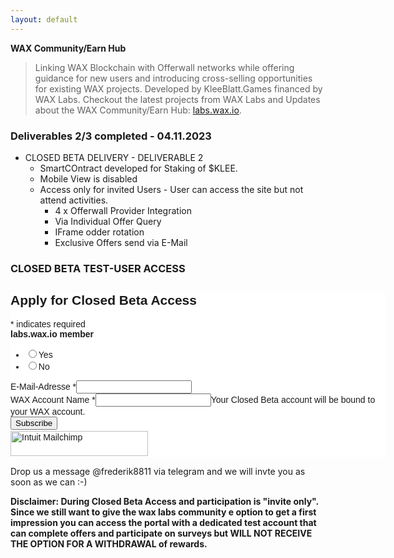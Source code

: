 ```yaml
---
layout: default
---
```



**WAX Community/Earn Hub**

> Linking WAX Blockchain with Offerwall networks while offering guidance for new users and introducing cross-selling opportunities for existing WAX projects. 
> Developed by KleeBlatt.Games financed by WAX Labs. Checkout the latest projects from WAX Labs and Updates about the WAX Community/Earn Hub: [labs.wax.io](https://labs.wax.io/).




### Deliverables 2/3 completed - 04.11.2023

- CLOSED BETA DELIVERY - DELIVERABLE 2
  - SmartCOntract developed for Staking of $KLEE.
  - Mobile View is disabled 
  - Access only for invited Users - User can access the site but not attend activities. 
    - 4 x Offerwall Provider Integration
    - Via Individual Offer Query
    - IFrame odder rotation
    - Exclusive Offers send via E-Mail


      

### CLOSED BETA TEST-USER ACCESS

<div id="mc_embed_shell">
      <link href="//cdn-images.mailchimp.com/embedcode/classic-061523.css" rel="stylesheet" type="text/css">
  <style type="text/css">
        #mc_embed_signup{background:#fff; false;clear:left; font:14px Helvetica,Arial,sans-serif; width: 600px;}
        /* Add your own Mailchimp form style overrides in your site stylesheet or in this style block.
           We recommend moving this block and the preceding CSS link to the HEAD of your HTML file. */
</style>
<div id="mc_embed_signup">
    <form action="https://games.us10.list-manage.com/subscribe/post?u=538ea802504bed43ad0cd1155&amp;id=c458ec83d8&amp;f_id=009fd1e5f0" method="post" id="mc-embedded-subscribe-form" name="mc-embedded-subscribe-form" class="validate" target="_blank">
        <div id="mc_embed_signup_scroll"><h2>Apply for Closed Beta Access</h2>
            <div class="indicates-required"><span class="asterisk">*</span> indicates required</div>
            <div class="mc-field-group input-group"><strong>labs.wax.io member </strong><ul><li><input type="radio" name="MMERGE7" id="mce-MMERGE70" value="Yes"><label for="mce-MMERGE70">Yes</label></li><li><input type="radio" name="MMERGE7" id="mce-MMERGE71" value="No"><label for="mce-MMERGE71">No</label></li></ul></div><div class="mc-field-group"><label for="mce-EMAIL">E-Mail-Adresse <span class="asterisk">*</span></label><input type="email" name="EMAIL" class="required email" id="mce-EMAIL" required="" value=""></div><div class="mc-field-group"><label for="mce-MMERGE6">WAX Account Name <span class="asterisk">*</span></label><input type="text" name="MMERGE6" class="required text" id="mce-MMERGE6" required="" value=""><span id="mce-MMERGE6-HELPERTEXT" class="helper_text">Your Closed Beta account will be bound to your WAX account.</span></div>
        <div id="mce-responses" class="clear foot">
            <div class="response" id="mce-error-response" style="display: none;"></div>
            <div class="response" id="mce-success-response" style="display: none;"></div>
        </div>
    <div aria-hidden="true" style="position: absolute; left: -5000px;">
        /* real people should not fill this in and expect good things - do not remove this or risk form bot signups */
        <input type="text" name="b_538ea802504bed43ad0cd1155_c458ec83d8" tabindex="-1" value="">
    </div>
        <div class="optionalParent">
            <div class="clear foot">
                <input type="submit" name="subscribe" id="mc-embedded-subscribe" class="button" value="Subscribe">
                <p style="margin: 0px auto;"><a href="http://eepurl.com/iDfTDY" title="Mailchimp - email marketing made easy and fun"><span style="display: inline-block; background-color: transparent; border-radius: 4px;"><img class="refferal_badge" src="https://digitalasset.intuit.com/render/content/dam/intuit/mc-fe/en_us/images/intuit-mc-rewards-text-dark.svg" alt="Intuit Mailchimp" style="width: 220px; height: 40px; display: flex; padding: 2px 0px; justify-content: center; align-items: center;"></span></a></p>
            </div>
        </div>
    </div>
</form>
</div>
<script type="text/javascript" src="//s3.amazonaws.com/downloads.mailchimp.com/js/mc-validate.js"></script><script type="text/javascript">(function($) {window.fnames = new Array(); window.ftypes = new Array();fnames[7]='MMERGE7';ftypes[7]='radio';fnames[0]='EMAIL';ftypes[0]='email';fnames[6]='MMERGE6';ftypes[6]='text';fnames[1]='FNAME';ftypes[1]='text';fnames[2]='LNAME';ftypes[2]='text';fnames[3]='ADDRESS';ftypes[3]='address';fnames[4]='PHONE';ftypes[4]='phone';fnames[5]='BIRTHDAY';ftypes[5]='birthday';}(jQuery));var $mcj = jQuery.noConflict(true);</script></div>

Drop us a message @frederik8811 via telegram and we will invte you as soon as we can :-)

**Disclaimer: During Closed Beta Access and participation is "invite only". Since we still want to give the wax labs community  e option to get a first impression you can access the portal with a dedicated test account that can complete offers and participate on surveys but WILL NOT RECEIVE THE OPTION FOR A WITHDRAWAL of rewards.**


 
